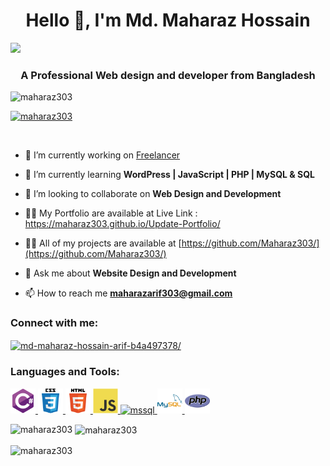 <h1 align="center">Hello 👋, I'm Md. Maharaz Hossain</h1>
<img src="https://media.licdn.com/dms/image/v2/D5616AQFF9a02gK4r1w/profile-displaybackgroundimage-shrink_350_1400/B56Zh.3DhGG0AY-/0/1754475021362?e=1757548800&v=beta&t=DgzzZqa1Z6L4ndvTk5bInoCRF6-ryTO6nCYmYB5-G4s">
<h3 align="center">A Professional Web design and developer from Bangladesh</h3>

<p align="left"> <img src="https://komarev.com/ghpvc/?username=maharaz303&label=Profile%20views&color=0e75b6&style=flat" alt="maharaz303" /> </p>

<p align="left"> <a href="https://github.com/ryo-ma/github-profile-trophy"><img src="https://github-profile-trophy.vercel.app/?username=maharaz303" alt="maharaz303" /></a> </p>

<p align="left"> <a href="https://twitter.com/" target="blank"><img src="https://img.shields.io/twitter/follow/?logo=twitter&style=for-the-badge" alt="" /></a> </p>

- 🔭 I’m currently working on [Freelancer](https://www.freelancer.com/u/devmaharaz)

- 🌱 I’m currently learning **WordPress | JavaScript | PHP | MySQL & SQL**

- 👯 I’m looking to collaborate on **Web Design and Development**

- 👨‍💻 My Portfolio are available at Live Link :  https://maharaz303.github.io/Update-Portfolio/


- 👨‍💻 All of my projects are available at [https://github.com/Maharaz303/](https://github.com/Maharaz303/)

- 💬 Ask me about **Website Design and Development**

- 📫 How to reach me **maharazarif303@gmail.com**

<h3 align="left">Connect with me:</h3>
<p align="left">
<a href="https://linkedin.com/in/md-maharaz-hossain-arif-b4a497378/" target="blank"><img align="center" src="https://raw.githubusercontent.com/rahuldkjain/github-profile-readme-generator/master/src/images/icons/Social/linked-in-alt.svg" alt="md-maharaz-hossain-arif-b4a497378/" height="30" width="40" /></a>
</p>

<h3 align="left">Languages and Tools:</h3>
<p align="left"> <a href="https://www.w3schools.com/cs/" target="_blank" rel="noreferrer"> <img src="https://raw.githubusercontent.com/devicons/devicon/master/icons/csharp/csharp-original.svg" alt="csharp" width="40" height="40"/> </a> <a href="https://www.w3schools.com/css/" target="_blank" rel="noreferrer"> <img src="https://raw.githubusercontent.com/devicons/devicon/master/icons/css3/css3-original-wordmark.svg" alt="css3" width="40" height="40"/> </a> <a href="https://www.w3.org/html/" target="_blank" rel="noreferrer"> <img src="https://raw.githubusercontent.com/devicons/devicon/master/icons/html5/html5-original-wordmark.svg" alt="html5" width="40" height="40"/> </a> <a href="https://developer.mozilla.org/en-US/docs/Web/JavaScript" target="_blank" rel="noreferrer"> <img src="https://raw.githubusercontent.com/devicons/devicon/master/icons/javascript/javascript-original.svg" alt="javascript" width="40" height="40"/> </a> <a href="https://www.microsoft.com/en-us/sql-server" target="_blank" rel="noreferrer"> <img src="https://www.svgrepo.com/show/303229/microsoft-sql-server-logo.svg" alt="mssql" width="40" height="40"/> </a> <a href="https://www.mysql.com/" target="_blank" rel="noreferrer"> <img src="https://raw.githubusercontent.com/devicons/devicon/master/icons/mysql/mysql-original-wordmark.svg" alt="mysql" width="40" height="40"/> </a> <a href="https://www.php.net" target="_blank" rel="noreferrer"> <img src="https://raw.githubusercontent.com/devicons/devicon/master/icons/php/php-original.svg" alt="php" width="40" height="40"/> </a> </p>

<p><img align="left" src="https://github-readme-stats.vercel.app/api/top-langs?username=maharaz303&show_icons=true&locale=en&layout=compact" alt="maharaz303" /></p>

<p>&nbsp;<img align="center" src="https://github-readme-stats.vercel.app/api?username=maharaz303&show_icons=true&locale=en" alt="maharaz303" /></p>

<p><img align="center" src="https://github-readme-streak-stats.herokuapp.com/?user=maharaz303&" alt="maharaz303" /></p>
